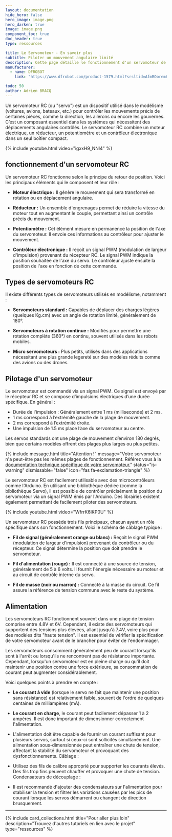 ```yaml
---
layout: documentation
hide_hero: false
hero_image: image.png
hero_darken: true
image: image.png
component_toc: true
doc_header: true
type: ressources

title: Le Servomoteur - En savoir plus
subtitle: Piloter un mouvement angulaire limité
description: Cette page détaille le fonctionnement d'un servomoteur de modélisme
manufacturer:
  - name: DFROBOT
    link: "https://www.dfrobot.com/product-1579.html?srsltid=AfmBOorem6wkmSQTQ24bbT6QkenmrU4cvXBhQ-I-eWCW0snRm54IimzZ"

todo: 50
author: Adrien BRACQ
---
```


Un servomoteur RC (ou "servo") est un dispositif utilisé dans le modélisme (voitures, avions, bateaux, etc.) pour contrôler les mouvements précis de certaines pièces, comme la direction, les ailerons ou encore les gouvernes. C’est un composant essentiel dans les systèmes qui nécessitent des déplacements angulaires contrôlés. Le servomoteur RC combine un moteur électrique, un réducteur, un potentiomètre et un contrôleur électronique dans un seul boîtier compact.

{% include youtube.html video="igxxH9_NNl4" %}

## fonctionnement d'un servomoteur RC

Un servomoteur RC fonctionne selon le principe du retour de position. Voici les principaux éléments qui le composent et leur rôle :

- **Moteur électrique :** Il génère le mouvement qui sera transformé en rotation ou en déplacement angulaire.

- **Réducteur :** Un ensemble d'engrenages permet de réduire la vitesse du moteur tout en augmentant le couple, permettant ainsi un contrôle précis du mouvement.

- **Potentiomètre :** Cet élément mesure en permanence la position de l'axe du servomoteur. Il envoie ces informations au contrôleur pour ajuster le mouvement.

- **Contrôleur électronique :** Il reçoit un signal PWM (modulation de largeur d'impulsion) provenant du récepteur RC. Le signal PWM indique la position souhaitée de l'axe du servo. Le contrôleur ajuste ensuite la position de l'axe en fonction de cette commande.

## Types de servomoteurs RC

Il existe différents types de servomoteurs utilisés en modélisme, notamment :

- **Servomoteurs standard :** Capables de déplacer des charges légères (quelques Kg.cm) avec un angle de rotation limité, généralement de 180°.

- **Servomoteurs à rotation continue :** Modifiés pour permettre une rotation complète (360°) en continu, souvent utilisés dans les robots mobiles.

- **Micro servomoteurs :** Plus petits, utilisés dans des applications nécessitant une plus grande legereté sur des modèles réduits comme des avions ou des drones.

## Pilotage d'un servomoteur

Le servomoteur est commandé via un signal PWM. Ce signal est envoyé par le récepteur RC et se compose d’impulsions électriques d’une durée spécifique. En général :

- Durée de l'impulsion : Généralement entre 1 ms (milliseconde) et 2 ms.
- 1 ms correspond à l’extrémité gauche de la plage de mouvement.
- 2 ms correspond à l’extrémité droite.
- Une impulsion de 1.5 ms place l’axe du servomoteur au centre.

Les servos standards ont une plage de mouvement d’environ 180 degrés, bien que certains modèles offrent des plages plus larges ou plus petites.

{% include message.html title="Attention !" message="Votre servomoteur n'a peut-être pas les mêmes plages de fonctionnement. Référez vous à la [documentation technique spécifique de votre servomoteur.](https://www.feetechrc.com/6v-32kg-analog-steering-gear.html)"
status="is-warning" dismissable="false" icon="fas fa-exclamation-triangle" %}

Le servomoteur RC est facilement utilisable avec des microcontrôleurs comme l'Arduino. En utilisant une bibliothèque dédiée (comme la bibliothèque Servo), il est possible de contrôler précisément la position du servomoteur via un signal PWM émis par l'Arduino. Des librairies existent également permettant de facilement piloter des servomoteurs.

{% include youtube.html video="WfrrK6lKP0U" %}

Un servomoteur RC possède trois fils principaux, chacun ayant un rôle spécifique dans son fonctionnement. Voici le schéma de câblage typique :

- **Fil de signal (généralement orange ou blanc) :** Reçoit le signal PWM (modulation de largeur d'impulsion) provenant du contrôleur ou du récepteur. Ce signal détermine la position que doit prendre le servomoteur.

- **Fil d'alimentation (rouge) :** Il est connecté à une source de tension, généralement de 5 à 6 volts. Il fournit l'énergie nécessaire au moteur et au circuit de contrôle interne du servo.

- **Fil de masse (noir ou marron) :** Connecté à la masse du circuit. Ce fil assure la référence de tension commune avec le reste du système.

## Alimentation

Les servomoteurs RC fonctionnent souvent dans une plage de tension comprise entre 4.8V et 6V. Cependant, il existe des servomoteurs qui supportent des tensions plus élevées, allant jusqu'à 7.4V, voire plus pour des modèles dits "haute tension". Il est essentiel de vérifier la spécification de votre servomoteur avant de le brancher pour éviter de l'endommager.

Les servomoteurs consomment généralement peu de courant lorsqu'ils sont à l'arrêt ou lorsqu'ils ne rencontrent pas de résistance importante. Cependant, lorsqu'un servomoteur est en pleine charge ou qu'il doit maintenir une position contre une force extérieure, sa consommation de courant peut augmenter considérablement.

Voici quelques points à prendre en compte :

- **Le courant à vide** (lorsque le servo ne fait que maintenir une position sans résistance) est relativement faible, souvent de l'ordre de quelques centaines de milliampères (mA).

- **Le courant en charge**, le courant peut facilement dépasser 1 à 2 ampères. Il est donc important de dimensionner correctement l'alimentation.

- L'alimentation doit être capable de fournir un courant suffisant pour plusieurs servos, surtout si ceux-ci sont sollicités simultanément. Une alimentation sous-dimensionnée peut entraîner une chute de tension, affectant la stabilité du servomoteur et provoquant des dysfonctionnements.
Câblage :

- Utilisez des fils de calibre approprié pour supporter les courants élevés. Des fils trop fins peuvent chauffer et provoquer une chute de tension.
Condensateurs de découplage :

- Il est recommandé d'ajouter des condensateurs sur l'alimentation pour stabiliser la tension et filtrer les variations causées par les pics de courant lorsque les servos démarrent ou changent de direction brusquement.

---

{%
  include card_collections.html
  title="Pour aller plus loin"
  description="Trouvez d'autres tutoriels en lien avec le projet"
  type="ressources"
%}